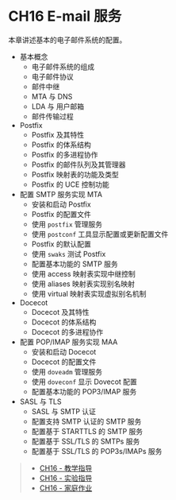 # CH16 E-mail 服务

本章讲述基本的电子邮件系统的配置。

* 基本概念
  * 电子邮件系统的组成
  * 电子邮件协议
  * 邮件中继
  * MTA 与 DNS
  * LDA 与 用户邮箱
  * 邮件传输过程
* Postfix
  * Postfix 及其特性
  * Postfix 的体系结构
  * Postfix 的多进程协作
  * Postfix 的邮件队列及其管理器
  * Postfix 映射表的功能及类型
  * Postfix 的 UCE 控制功能
* 配置 SMTP 服务实现 MTA
  * 安装和启动 Postfix
  * Postfix 的配置文件
  * 使用 `postfix` 管理服务
  * 使用 `postconf` 工具显示配置或更新配置文件
  * Postfix 的默认配置
  * 使用 `swaks` 测试 Postfix
  * 配置基本功能的 SMTP 服务
  * 使用 access 映射表实现中继控制
  * 使用 aliases 映射表实现别名映射
  * 使用 virtual 映射表实现虚拟别名机制
* Docecot
  * Docecot 及其特性
  * Docecot 的体系结构
  * Docecot 的多进程协作
* 配置 POP/IMAP 服务实现 MAA
  * 安装和启动 Docecot
  * Docecot 的配置文件
  * 使用 `doveadm` 管理服务
  * 使用 `doveconf` 显示 Dovecot 配置
  * 配置基本功能的 POP3/IMAP 服务
* SASL 与 TLS
  * SASL 与 SMTP 认证
  * 配置支持 SMTP 认证的 SMTP 服务
  * 配置基于 STARTTLS 的 SMTP 服务
  * 配置基于 SSL/TLS 的 SMTPs 服务
  * 配置基于 SSL/TLS 的 POP3s/IMAPs 服务


>* [CH16 - 教学指导](guidelines.md)
>* [CH16 - 实验指导](experiment_16-01.md)
>* [CH16 - 家庭作业](assignments.md)